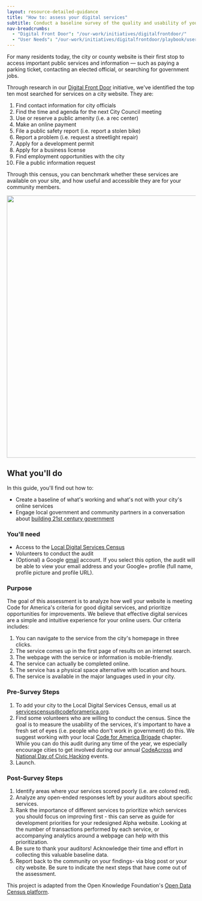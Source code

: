 ```yaml
---
layout: resource-detailed-guidance
title: "How to: assess your digital services"
subtitle: Conduct a baseline survey of the quality and usability of your online city services. 
nav-breadcrumbs:
  - "Digital Front Door": "/our-work/initiatives/digitalfrontdoor/"
  - "User Needs": "/our-work/initiatives/digitalfrontdoor/playbook/user-needs/"
---
```

For many residents today, the city or county website is their first stop to access important public services and information — such as paying a parking ticket, contacting an elected official, or searching for government jobs.

Through research in our [Digital Front Door](http://www.codeforamerica.org/our-work/initiatives/digitalfrontdoor/) initiative, we've identified the top ten most searched for services on a city website. They are: 

1. Find contact information for city officials
2. Find the time and agenda for the next City Council meeting
3. Use or reserve a public amenity (i.e. a rec center)
4. Make an online payment
5. File a public safety report (i.e. report a stolen bike)
6. Report a problem (i.e. request a streetlight repair)
7. Apply for a development permit
8. Apply for a business license
9. Find employment opportunities with the city
10. File a public information request

Through this census, you can benchmark whether these services are available on your site, and how useful and accessible they are for your community members. 

<img src="https://github.com/codeforamerica/codeforamerica.org/blob/dfd-week-2/media/images/initiatives/service%20assessment.gif" width="700px" />

## What you'll do
In this guide, you'll find out how to:

* Create a baseline of what's working and what's not with your city's online services
* Engage local government and community partners in a conversation about [building 21st century government](www.codeforamerica.org/governments/principles/)

### You'll need

* Access to the [Local Digital Services Census](https://service-census.herokuapp.com/)
* Volunteers to conduct the audit
* (Optional) a Google [gmail](https://mail.google.com/) account. If you select this option, the audit will be able to view your email address and your Google+ profile (full name, profile picture and profile URL). 

### Purpose
The goal of this assessment is to analyze how well your website is meeting Code for America's criteria for good digital services, and prioritize opportunities for improvements. We believe that effective digital services are a simple and intuitive experience for your online users. Our criteria includes:

1. You can navigate to the service from the city's homepage in three clicks. 
2. The service comes up in the first page of results on an internet search. 
3. The webpage with the service or information is mobile-friendly.  
4. The service can actually be completed online. 
5. The service has a physical space alternative with location and hours.  
6. The service is available in the major languages used in your city. 
 

### Pre-Survey Steps
1. To add your city to the Local Digital Services Census, email us at <servicescensus@codeforamerica.org>.
2. Find some volunteers who are willing to conduct the census. Since the goal is to measure the usability of the services, it's important to have a fresh set of eyes (i.e. people who don't work in government) do this. We suggest working with your local [Code for America Brigade](http://www.codeforamerica.org/brigade/) chapter. While you can do this audit during any time of the year, we especially encourage cities to get involved during our annual [CodeAcross](http://www.codeforamerica.org/events/codeacross-2015/) and [National Day of Civic Hacking](http://hackforchange.org/) events. 
4. Launch.


### Post-Survey Steps
1. Identify areas where your services scored poorly (i.e. are colored red).  
2. Analyze any open-ended responses left by your auditors about specific services. 
3. Rank the importance of different services to prioritize which services you should focus on improving first - this can serve as guide for development priorities for your redesigned Alpha website. Looking at the number of transactions performed by each service, or accompanying analytics around a webpage can help with this prioritization.
4. Be sure to thank your auditors! Acknowledge their time and effort in collecting this valuable baseline data. 
5. Report back to the community on your findings- via blog post or your city website. Be sure to indicate the next steps that have come out of the assessment. 


This project is adapted from the Open Knowledge Foundation's [Open Data Census platform](census.okfn.org).

